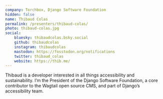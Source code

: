 ```yaml
---
company: Torchbox, Django Software Foundation
hidden: false
name: Thibaud Colas
permalink: /presenters/thibaud-colas/
photo: thibaud-colas.jpg
social:
    bluesky: thibaudcolas.bsky.social
    github: thibaudcolas
    instagram: thibaudcolas
    mastodon: https://fosstodon.org/notifications
    twitter: thibaud_colas
    website: https://thib.me/
---
```


Thibaud is a developer interested in all things accessibility and sustainability. I’m the President of the Django Software Foundation, a core contributor to the Wagtail open source CMS, and part of Django’s accessibility team.
